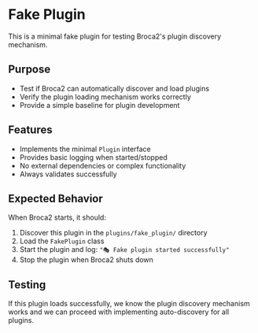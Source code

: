 # Fake Plugin

This is a minimal fake plugin for testing Broca2's plugin discovery mechanism.

## Purpose

- Test if Broca2 can automatically discover and load plugins
- Verify the plugin loading mechanism works correctly
- Provide a simple baseline for plugin development

## Features

- Implements the minimal `Plugin` interface
- Provides basic logging when started/stopped
- No external dependencies or complex functionality
- Always validates successfully

## Expected Behavior

When Broca2 starts, it should:
1. Discover this plugin in the `plugins/fake_plugin/` directory
2. Load the `FakePlugin` class
3. Start the plugin and log: `"🎭 Fake plugin started successfully"`
4. Stop the plugin when Broca2 shuts down

## Testing

If this plugin loads successfully, we know the plugin discovery mechanism works and we can proceed with implementing auto-discovery for all plugins. 